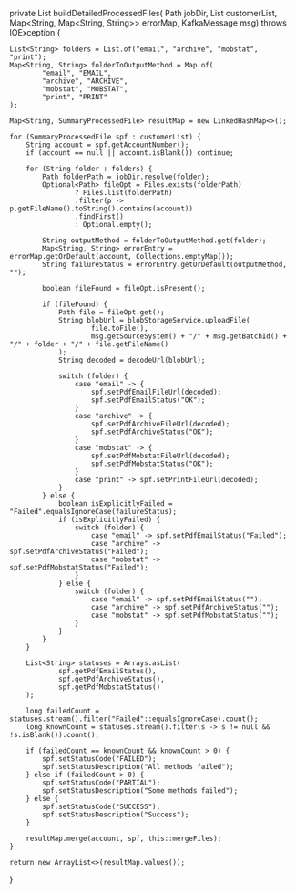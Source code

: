 private List<SummaryProcessedFile> buildDetailedProcessedFiles(
        Path jobDir,
        List<SummaryProcessedFile> customerList,
        Map<String, Map<String, String>> errorMap,
        KafkaMessage msg) throws IOException {

    List<String> folders = List.of("email", "archive", "mobstat", "print");
    Map<String, String> folderToOutputMethod = Map.of(
            "email", "EMAIL",
            "archive", "ARCHIVE",
            "mobstat", "MOBSTAT",
            "print", "PRINT"
    );

    Map<String, SummaryProcessedFile> resultMap = new LinkedHashMap<>();

    for (SummaryProcessedFile spf : customerList) {
        String account = spf.getAccountNumber();
        if (account == null || account.isBlank()) continue;

        for (String folder : folders) {
            Path folderPath = jobDir.resolve(folder);
            Optional<Path> fileOpt = Files.exists(folderPath)
                    ? Files.list(folderPath)
                    .filter(p -> p.getFileName().toString().contains(account))
                    .findFirst()
                    : Optional.empty();

            String outputMethod = folderToOutputMethod.get(folder);
            Map<String, String> errorEntry = errorMap.getOrDefault(account, Collections.emptyMap());
            String failureStatus = errorEntry.getOrDefault(outputMethod, "");

            boolean fileFound = fileOpt.isPresent();

            if (fileFound) {
                Path file = fileOpt.get();
                String blobUrl = blobStorageService.uploadFile(
                        file.toFile(),
                        msg.getSourceSystem() + "/" + msg.getBatchId() + "/" + folder + "/" + file.getFileName()
                );
                String decoded = decodeUrl(blobUrl);

                switch (folder) {
                    case "email" -> {
                        spf.setPdfEmailFileUrl(decoded);
                        spf.setPdfEmailStatus("OK");
                    }
                    case "archive" -> {
                        spf.setPdfArchiveFileUrl(decoded);
                        spf.setPdfArchiveStatus("OK");
                    }
                    case "mobstat" -> {
                        spf.setPdfMobstatFileUrl(decoded);
                        spf.setPdfMobstatStatus("OK");
                    }
                    case "print" -> spf.setPrintFileUrl(decoded);
                }
            } else {
                boolean isExplicitlyFailed = "Failed".equalsIgnoreCase(failureStatus);
                if (isExplicitlyFailed) {
                    switch (folder) {
                        case "email" -> spf.setPdfEmailStatus("Failed");
                        case "archive" -> spf.setPdfArchiveStatus("Failed");
                        case "mobstat" -> spf.setPdfMobstatStatus("Failed");
                    }
                } else {
                    switch (folder) {
                        case "email" -> spf.setPdfEmailStatus("");
                        case "archive" -> spf.setPdfArchiveStatus("");
                        case "mobstat" -> spf.setPdfMobstatStatus("");
                    }
                }
            }
        }

        List<String> statuses = Arrays.asList(
                spf.getPdfEmailStatus(),
                spf.getPdfArchiveStatus(),
                spf.getPdfMobstatStatus()
        );

        long failedCount = statuses.stream().filter("Failed"::equalsIgnoreCase).count();
        long knownCount = statuses.stream().filter(s -> s != null && !s.isBlank()).count();

        if (failedCount == knownCount && knownCount > 0) {
            spf.setStatusCode("FAILED");
            spf.setStatusDescription("All methods failed");
        } else if (failedCount > 0) {
            spf.setStatusCode("PARTIAL");
            spf.setStatusDescription("Some methods failed");
        } else {
            spf.setStatusCode("SUCCESS");
            spf.setStatusDescription("Success");
        }

        resultMap.merge(account, spf, this::mergeFiles);
    }

    return new ArrayList<>(resultMap.values());
}

